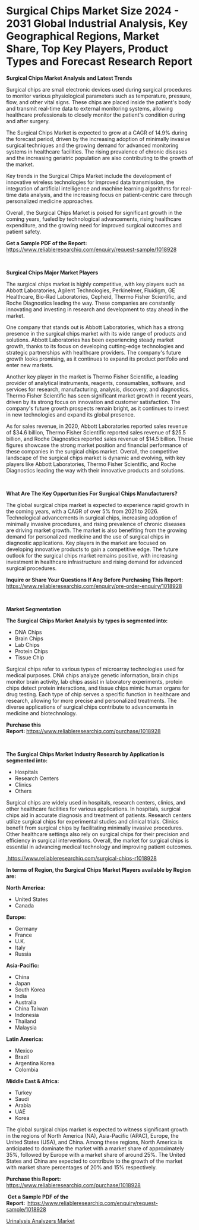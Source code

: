 <p><h1>Surgical Chips Market Size 2024 - 2031 Global Industrial Analysis, Key Geographical Regions, Market Share, Top Key Players, Product Types and Forecast Research Report</h1></p><p><strong>Surgical Chips Market Analysis and Latest Trends</strong></p>
<p><p>Surgical chips are small electronic devices used during surgical procedures to monitor various physiological parameters such as temperature, pressure, flow, and other vital signs. These chips are placed inside the patient's body and transmit real-time data to external monitoring systems, allowing healthcare professionals to closely monitor the patient's condition during and after surgery.</p><p>The Surgical Chips Market is expected to grow at a CAGR of 14.9% during the forecast period, driven by the increasing adoption of minimally invasive surgical techniques and the growing demand for advanced monitoring systems in healthcare facilities. The rising prevalence of chronic diseases and the increasing geriatric population are also contributing to the growth of the market.</p><p>Key trends in the Surgical Chips Market include the development of innovative wireless technologies for improved data transmission, the integration of artificial intelligence and machine learning algorithms for real-time data analysis, and the increasing focus on patient-centric care through personalized medicine approaches.</p><p>Overall, the Surgical Chips Market is poised for significant growth in the coming years, fueled by technological advancements, rising healthcare expenditure, and the growing need for improved surgical outcomes and patient safety.</p></p>
<p><strong>Get a Sample PDF of the Report:&nbsp;</strong> <a href="https://www.reliableresearchiq.com/enquiry/request-sample/1018928">https://www.reliableresearchiq.com/enquiry/request-sample/1018928</a></p>
<p>&nbsp;</p>
<p><strong>Surgical Chips Major Market Players</strong></p>
<p><p>The surgical chips market is highly competitive, with key players such as Abbott Laboratories, Agilent Technologies, Perkinelmer, Fluidigm, GE Healthcare, Bio-Rad Laboratories, Cepheid, Thermo Fisher Scientific, and Roche Diagnostics leading the way. These companies are constantly innovating and investing in research and development to stay ahead in the market.</p><p>One company that stands out is Abbott Laboratories, which has a strong presence in the surgical chips market with its wide range of products and solutions. Abbott Laboratories has been experiencing steady market growth, thanks to its focus on developing cutting-edge technologies and strategic partnerships with healthcare providers. The company's future growth looks promising, as it continues to expand its product portfolio and enter new markets.</p><p>Another key player in the market is Thermo Fisher Scientific, a leading provider of analytical instruments, reagents, consumables, software, and services for research, manufacturing, analysis, discovery, and diagnostics. Thermo Fisher Scientific has seen significant market growth in recent years, driven by its strong focus on innovation and customer satisfaction. The company's future growth prospects remain bright, as it continues to invest in new technologies and expand its global presence.</p><p>As for sales revenue, in 2020, Abbott Laboratories reported sales revenue of $34.6 billion, Thermo Fisher Scientific reported sales revenue of $25.5 billion, and Roche Diagnostics reported sales revenue of $14.5 billion. These figures showcase the strong market position and financial performance of these companies in the surgical chips market. Overall, the competitive landscape of the surgical chips market is dynamic and evolving, with key players like Abbott Laboratories, Thermo Fisher Scientific, and Roche Diagnostics leading the way with their innovative products and solutions.</p></p>
<p>&nbsp;</p>
<p><strong>What Are The Key Opportunities For Surgical Chips Manufacturers?</strong></p>
<p><p>The global surgical chips market is expected to experience rapid growth in the coming years, with a CAGR of over 5% from 2021 to 2026. Technological advancements in surgical chips, increasing adoption of minimally invasive procedures, and rising prevalence of chronic diseases are driving market growth. The market is also benefiting from the growing demand for personalized medicine and the use of surgical chips in diagnostic applications. Key players in the market are focused on developing innovative products to gain a competitive edge. The future outlook for the surgical chips market remains positive, with increasing investment in healthcare infrastructure and rising demand for advanced surgical procedures.</p></p>
<p><strong>Inquire or Share Your Questions If Any Before Purchasing This Report:</strong> <a href="https://www.reliableresearchiq.com/enquiry/pre-order-enquiry/1018928">https://www.reliableresearchiq.com/enquiry/pre-order-enquiry/1018928</a></p>
<p>&nbsp;</p>
<p><strong>Market Segmentation</strong></p>
<p><strong>The Surgical Chips Market Analysis by types is segmented into:</strong></p>
<p><ul><li>DNA Chips</li><li>Brain Chips</li><li>Lab Chips</li><li>Protein Chips</li><li>Tissue Chip</li></ul></p>
<p><p>Surgical chips refer to various types of microarray technologies used for medical purposes. DNA chips analyze genetic information, brain chips monitor brain activity, lab chips assist in laboratory experiments, protein chips detect protein interactions, and tissue chips mimic human organs for drug testing. Each type of chip serves a specific function in healthcare and research, allowing for more precise and personalized treatments. The diverse applications of surgical chips contribute to advancements in medicine and biotechnology.</p></p>
<p><strong>Purchase this Report:&nbsp;</strong><a href="https://www.reliableresearchiq.com/purchase/1018928">https://www.reliableresearchiq.com/purchase/1018928</a></p>
<p>&nbsp;</p>
<p><strong>The Surgical Chips Market Industry Research by Application is segmented into:</strong></p>
<p><ul><li>Hospitals</li><li>Research Centers</li><li>Clinics</li><li>Others</li></ul></p>
<p><p>Surgical chips are widely used in hospitals, research centers, clinics, and other healthcare facilities for various applications. In hospitals, surgical chips aid in accurate diagnosis and treatment of patients. Research centers utilize surgical chips for experimental studies and clinical trials. Clinics benefit from surgical chips by facilitating minimally invasive procedures. Other healthcare settings also rely on surgical chips for their precision and efficiency in surgical interventions. Overall, the market for surgical chips is essential in advancing medical technology and improving patient outcomes.</p></p>
<p><a href="https://www.reliableresearchiq.com/surgical-chips-r1018928">&nbsp;https://www.reliableresearchiq.com/surgical-chips-r1018928</a></p>
<p><strong>In terms of Region, the Surgical Chips Market Players available by Region are:</strong></p>
<p>
    <p> <strong> North America: </strong>
        <ul>
            <li>United States</li>
            <li>Canada</li>
        </ul>
        </p> 
    <p> <strong> Europe: </strong>
        <ul>
            <li>Germany</li>
            <li>France</li>
            <li>U.K.</li>
            <li>Italy</li>
            <li>Russia</li>
        </ul>
        </p> 
    <p> <strong> Asia-Pacific: </strong>
        <ul>
            <li>China</li>
            <li>Japan</li>
            <li>South Korea</li>
            <li>India</li>
            <li>Australia</li>
            <li>China Taiwan</li>
            <li>Indonesia</li>
            <li>Thailand</li>
            <li>Malaysia</li>
        </ul>
        </p> 
    <p> <strong> Latin America: </strong>
        <ul>
            <li>Mexico</li>
            <li>Brazil</li>
            <li>Argentina Korea</li>
            <li>Colombia</li>
        </ul>
        </p> 
    <p> <strong> Middle East & Africa: </strong>
        <ul>
            <li>Turkey</li>
            <li>Saudi</li>
            <li>Arabia</li>
            <li>UAE</li>
            <li>Korea</li>
        </ul>
    </p>
    </p>
<p><p>The global surgical chips market is expected to witness significant growth in the regions of North America (NA), Asia-Pacific (APAC), Europe, the United States (USA), and China. Among these regions, North America is anticipated to dominate the market with a market share of approximately 35%, followed by Europe with a market share of around 25%. The United States and China are expected to contribute to the growth of the market with market share percentages of 20% and 15% respectively.</p></p>
<p><strong>Purchase this Report: </strong><a href="https://www.reliableresearchiq.com/purchase/1018928">https://www.reliableresearchiq.com/purchase/1018928</a></p>
<p>&nbsp;<strong>Get a Sample PDF of the Report:&nbsp;&nbsp;</strong><a href="https://www.reliableresearchiq.com/enquiry/request-sample/1018928">https://www.reliableresearchiq.com/enquiry/request-sample/1018928</a></p>
<p><strong></strong></p>
<p><p><a href="https://github.com/sosoelmasry38/Market-Research-Report-List-1/blob/main/urinalysis-analyzers-market.md">Urinalysis Analyzers Market</a></p></p>